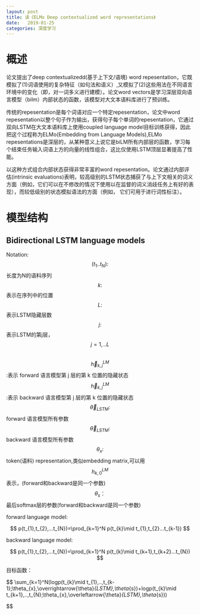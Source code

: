 ```yaml
---
layout: post
title: 读《ELMo Deep contextualized word representations》
date:   2019-01-25
categories: 深度学习
---  
```


# 概述  

论文提出了deep contextualizedd(基于上下文/语境) word repesentation，它既模拟了(1)词语使用的复杂特征（如句法和语义）,又模拟了(2)这些用法在不同语言环境中的变化（即，对一词多义进行建模）。论文word vectors是学习深层双向语言模型（bilm）内部状态的函数，该模型对大文本语料库进行了预训练。  

传统的repesentation是每个词语对应一个特定repesentation，论文中word repesentation以整个句子作为输出，获得句子每个单词的repesentation，它通过双向LSTM在大文本语料库上使用coupled language model目标训练获得，因此把这个过程称为ELMo(Embedding from Language Models),ELMo repesentations是深层的，从某种意义上说它是biLM所有内部层的函数，学习每个结束任务输入词语上方的向量的线性组合，这比仅使用LSTM顶层显著提高了性能。   

以这种方式组合内部状态获得非常丰富的word repesentation。论文通过内部评估(intrinsic evaluations)表明，较高级别的LSTM状态捕获了与上下文相关的词义方面（例如，它们可以在不修改的情况下使用以在监督的词义消歧任务上有好的表现），而较低级别的状态模拟语法的方面（例如， 它们可用于进行词性标注）。

# 模型结构  

## Bidirectional LSTM language models 

Notation:    
$$(t_{1}..t_{N}):$$长度为N的语料序列      
$$k:$$表示在序列中的位置    
$$L:$$表示LSTM隐藏层数    
$$j:$$表示LSTM的第j层，$$j=1,..L$$    
$$\overrightarrow{h}_{k,j}^{LM}$$:表示 forward 语言模型第 j 层的第 k 位置的隐藏状态     
$$\overleftarrow{h}_{k,j}^{LM}$$:表示 backward 语言模型第 j 层的第 k 位置的隐藏状态     
$$\overrightarrow{\theta}_{LSTM}:$$forward 语言模型所有参数    
$$\overleftarrow{\theta}_{LSTM}:$$backward 语言模型所有参数    
$$\theta_{x} :$$token(语料) representation,类似embedding matrix,可以用$$h_{k,0}^{LM}$$表示，(forward和backward是同一个参数)   
$$\theta_{s}：$$最后softmax层的参数(forward和backward是同一个参数)   

forward language model:   

$$
p(t_{1},t_{2},...t_{N})=\prod_{k=1}^N p(t_{k}\mid t_{1},t_{2}...t_{k-1})
$$

backward language model:   

$$
p(t_{1},t_{2},...t_{N})=\prod_{k=1}^N p(t_{k}\mid t_{k+1},t_{k+2}...t_{N})
$$  

目标函数：  

$$
\sum_{k=1}^N(logp(t_{k}\mid t_{1},..,t_{k-1};\theta_{x},\overrightarrow{\theta}_{LSTM},\theta_{s})+logp(t_{k}\mid t_{k+1},..,t_{N};\theta_{x},\overleftarrow{\theta}_{LSTM},\theta_{s}))

$$




